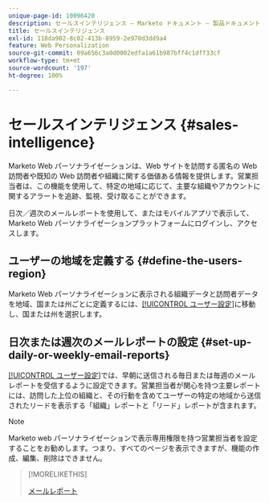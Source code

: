 ```yaml
---
unique-page-id: 10096420
description: セールスインテリジェンス — Marketo ドキュメント — 製品ドキュメント
title: セールスインテリジェンス
exl-id: 118da902-8c02-413b-8959-2e970d3dd9a4
feature: Web Personalization
source-git-commit: 09a656c3a0d0002edfa1a61b987bff4c1dff33cf
workflow-type: tm+mt
source-wordcount: '197'
ht-degree: 100%

---
```


# セールスインテリジェンス {#sales-intelligence}

Marketo Web パーソナライゼーションは、Web サイトを訪問する匿名の Web 訪問者や既知の Web 訪問者や組織に関する価値ある情報を提供します。営業担当者は、この機能を使用して、特定の地域に応じて、主要な組織やアカウントに関するアラートを追跡、監視、受け取ることができます。

日次／週次のメールレポートを使用して、またはモバイルアプリで表示して、Marketo Web パーソナライゼーションプラットフォームにログインし、アクセスします。

## ユーザーの地域を定義する {#define-the-users-region}

Marketo Web パーソナライゼーションに表示される組織データと訪問者データを地域、国または州ごとに定義するには、[[!UICONTROL ユーザー設定]](/help/marketo/product-docs/web-personalization/getting-started/user-settings.md)に移動し、国または州を選択します。

## 日次または週次のメールレポートの設定 {#set-up-daily-or-weekly-email-reports}

[[!UICONTROL ユーザー設定]](/help/marketo/product-docs/web-personalization/getting-started/user-settings.md)では、早朝に送信される毎日または毎週のメールレポートを受信するように設定できます。営業担当者が関心を持つ主要レポートには、訪問した上位の組織と、その行動を含めてユーザーの特定の地域から送信されたリードを表示する「組織」レポートと「リード」レポートが含まれます。

>[!NOTE]
>
>Marketo web パーソナライゼーションで表示専用権限を持つ営業担当者を設定することをお勧めします。つまり、すべてのページを表示できますが、機能の作成、編集、削除はできません。

>[!MORELIKETHIS]
>
>[メールレポート](/help/marketo/product-docs/web-personalization/reporting-for-web-personalization/email-reports.md)
